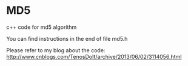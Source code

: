 MD5
===

c++ code for md5 algorithm

You can find instructions in the end of file md5.h 

Please refer to my blog about the code: http://www.cnblogs.com/TenosDoIt/archive/2013/06/02/3114056.html
